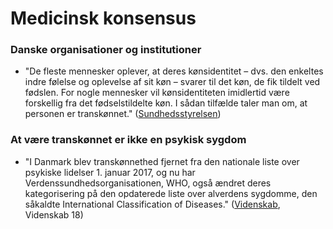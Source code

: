 # Medicinsk konsensus

### Danske organisationer og institutioner

* "De fleste mennesker oplever, at deres kønsidentitet – dvs. den enkeltes indre følelse og oplevelse af sit køn – svarer til det køn, de fik tildelt ved fødslen. For nogle mennesker vil kønsidentiteten imidlertid være forskellig fra det fødselstildelte køn. I sådan tilfælde taler man om, at personen er transkønnet." ([Sundhedsstyrelsen](https://www.sst.dk/da/Viden/Koensidentitet))

### At være transkønnet er **ikke en psykisk sygdom**

* "I Danmark blev transkønnethed fjernet fra den nationale liste over psykiske lidelser 1. januar 2017, og nu har Verdenssundhedsorganisationen, WHO, også ændret deres kategorisering på den opdaterede liste over alverdens sygdomme, den såkaldte International Classification of Diseases." ([Videnskab](https://videnskab.dk/krop-sundhed/who-fjerner-transkoennethed-fra-liste-over-mentale-lidelser), Videnskab 18)
